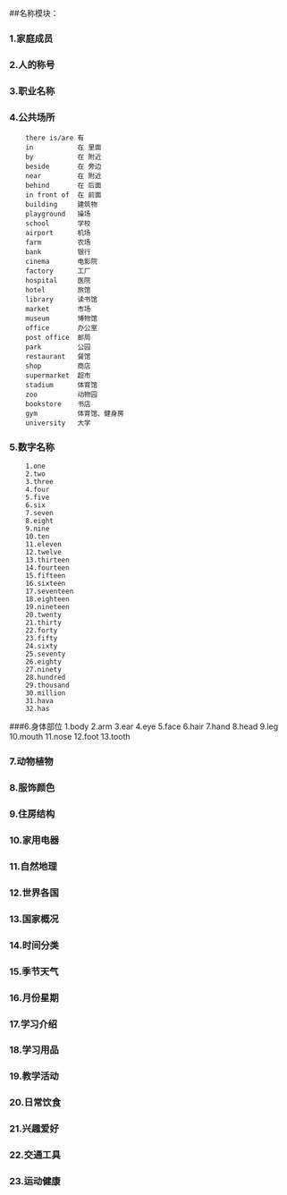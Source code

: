 ##名称模块：
###	1.家庭成员
		
		
		
		
		
		
		
###	2.人的称号
	
###	3.职业名称
	
###	4.公共场所
		there is/are 有
		in			 在 里面
		by  		 在 附近
		beside		 在 旁边
		near		 在 附近
		behind		 在 后面
		in front of	 在 前面
		building	 建筑物
		playground	 操场
		school	 	 学校
		airport	     机场
		farm		 农场
		bank		 银行
		cinema		 电影院
		factory		 工厂
		hospital  	 医院
		hotel		 旅馆 
		library		 读书馆
		market		 市场
		museum		 博物馆
		office		 办公室
		post office	 邮局
		park		 公园
		restaurant	 餐馆
		shop		 商店
		supermarket	 超市
		stadium		 体育馆
		zoo			 动物园
		bookstore	 书店
		gym			 体育馆、健身房
		university	 大学
		 
	
	
	
###	5.数字名称
		1.one
		2.two
		3.three
		4.four
		5.five
		6.six
		7.seven
		8.eight
		9.nine
		10.ten
		11.eleven
		12.twelve
		13.thirteen
		14.fourteen
		15.fifteen
		16.sixteen
		17.seventeen
		18.eighteen
		19.nineteen
		20.twenty
		21.thirty
		22.forty
		23.fifty
		24.sixty
		25.seventy
		26.eighty
		27.ninety
		28.hundred
		29.thousand
		30.million
		31.hava
		32.has

		
###6.身体部位
	1.body
	2.arm
	3.ear
	4.eye
	5.face
	6.hair
	7.hand
	8.head
	9.leg
	10.mouth
	11.nose
	12.foot
	13.tooth

	
###	7.动物植物
	
###	8.服饰颜色
	
###	9.住房结构
	
###	10.家用电器
	
###	11.自然地理
	
###	12.世界各国
	
###	13.国家概况
	
###	14.时间分类
	
###	15.季节天气
	
###	16.月份星期
	
###	17.学习介绍
	
###	18.学习用品
	
###	19.教学活动
	
###	20.日常饮食
	
###	21.兴趣爱好
###	22.交通工具
###	23.运动健康